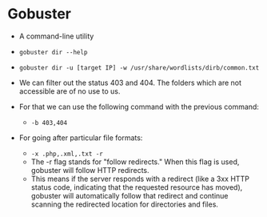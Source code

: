 # Gobuster
* A command-line utility

* `gobuster dir --help`
* `gobuster dir -u [target IP] -w /usr/share/wordlists/dirb/common.txt`
* We can filter out the status 403 and 404. The folders which are not accessible are of no use to us.
* For that we can use the following command with the previous command:
  * `-b 403,404`
 
* For going after particular file formats:
  * `-x .php,.xml,.txt -r`
  * The -r flag stands for "follow redirects." When this flag is used, gobuster will follow HTTP redirects.
  * This means if the server responds with a redirect (like a 3xx HTTP status code, indicating that the requested resource has moved), gobuster will automatically follow that redirect and continue scanning the redirected location for directories and files.
   
